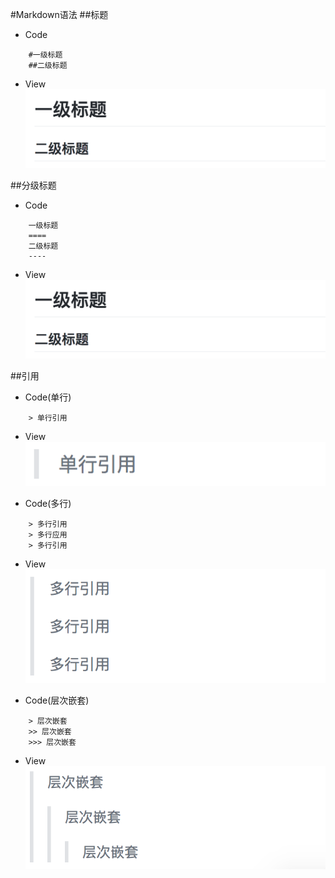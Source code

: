 #Markdown语法
##标题
- Code
```
	#一级标题
	##二级标题
```
- View  
![](https://github.com/smapley/book/blob/master/markdown/image/markdown_title1.png?raw=true)

##分级标题
- Code
```
	一级标题
	====
	二级标题
	----
```
- View  
![](https://github.com/smapley/book/blob/master/markdown/image/markdown_title1.png?raw=true)


##引用
- Code(单行)
```
	> 单行引用
```
- View  
![](https://github.com/smapley/book/blob/master/markdown/image/markdown_quote1.png?raw=true)

- Code(多行)
```
	> 多行引用
	> 多行应用
	> 多行引用
```
- View  
![](https://github.com/smapley/book/blob/master/markdown/image/markdown_quote2.png?raw=true)

- Code(层次嵌套)
```
	> 层次嵌套
	>> 层次嵌套
	>>> 层次嵌套
```
- View  
![](https://github.com/smapley/book/blob/master/markdown/image/markdown_quote3.png?raw=true)
